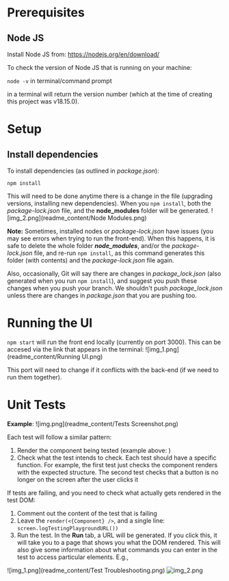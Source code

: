 # Prerequisites

## Node JS
Install Node JS from: https://nodejs.org/en/download/

To check the version of Node JS that is running on your machine:

```node -v``` in terminal/command prompt

in a terminal will return the version number (which at the time of creating this project was v18.15.0).

# Setup
## Install dependencies
To install dependencies (as outlined in _package.json_):

```npm install```

This will need to be done anytime there is a change in the file (upgrading versions, installing new dependencies).
When you `npm install`, both the _package-lock.json_ file, and the **node_modules** folder will be generated.
![img_2.png](readme_content/Node Modules.png)

**Note:** Sometimes, installed nodes or _package-lock.json_ have issues (you may see errors when trying to run the front-end). When this happens,
it is safe to delete the whole folder _**node_modules**_, and/or the _package-lock.json_ file, and re-run ```npm install```,
as this command generates this folder (with contents) and the _package-lock.json_ file again.

Also, occasionally, Git will say there are changes in _package_lock.json_ (also generated when you run `npm install`), and suggest
you push these changes when you push your branch. We shouldn't push _package_lock.json_ unless
there are changes in _package.json_ that you are pushing too.

# Running the UI
`npm start` will run the front end locally (currently on port 3000). This can be accesed via the link that appears in the terminal:
![img_1.png](readme_content/Running UI.png)

This port will need to change if it conflicts with the back-end (if we need to run them together).

# Unit Tests
**Example**:
![img.png](readme_content/Tests Screenshot.png)

Each test will follow a similar pattern:
1. Render the component being tested (example above: <App />)
2. Check what the test intends to check. Each test should have a specific function. For example, the first test just checks the component renders with the expected structure. The second test checks that a button is no longer on the screen after the user clicks it

If tests are failing, and you need to check what actually gets rendered in the test DOM:
1. Comment out the content of the test that is failing
2. Leave the `render(<{Component} />`, and a single line: `screen.logTestingPlaygroundURL())`
3. Run the test. In the **Run** tab, a URL will be generated. If you click this, it will take you to a page that shows you what the DOM rendered.
This will also give some information about what commands you can enter in the test to access particular elements. E.g.,

![img_1.png](readme_content/Test Troubleshooting.png)
![img_2.png](readme_content/logTestingPlayground.png)
